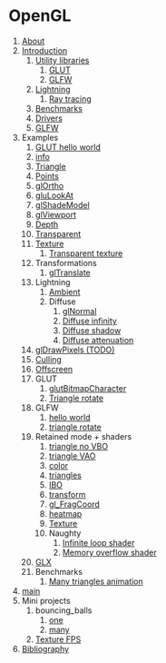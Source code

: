 # OpenGL

1.  [About](about.md)
1.  [Introduction](introduction.md)
    1.  [Utility libraries](utility-libraries.md)
        1.  [GLUT](glut.md)
        1.  [GLFW](glfw.md)
    1.  [Lightning](lightning.md)
        1. [Ray tracing](ray-tracing.md)
    1.  [Benchmarks](benchmarks.md)
    1.  [Drivers](drivers.md)
    1.  [GLFW](glfw.c)
1.  Examples
    1.  [GLUT hello world](hello_world.c)
    1.  [info](info.c)
    1.  [Triangle](triangle.c)
    1.  [Points](points.c)
    1.  [glOrtho](ortho.c)
    1.  [gluLookAt](look_at.c)
    1.  [glShadeModel](shade_model.c)
    1.  [glViewport](viewport.c)
    1.  [Depth](depth.c)
    1.  [Transparent](transparent.c)
    1.  [Texture](texture.c)
        1.  [Transparent texture](texture_transparent.c)
    1.  Transformations
        1.  [glTranslate](glTranslate.c)
    1.  Lightning
        1.  [Ambient](ambient.c)
        1.  Diffuse
            1.  [glNormal](normal.c)
            1.  [Diffuse infinity](diffuse_infinity.c)
            1.  [Diffuse shadow](diffuse_shadow.c)
            1.  [Diffuse attenuation](diffuse_attenuation.c)
    1.  [glDrawPixels (TODO)](draw_pixels.c)
    1.  [Culling](culling.c)
    1.  [Offscreen](offscreen.c)
    1.  GLUT
        1. [glutBitmapCharacter](bitmap_character.c)
        1. [Triangle rotate](triangle_rotate.c)
    1.  GLFW
        1.  [hello world](glfw_hello_world.c)
        1.  [triangle rotate](glfw_triangle_rotate.c)
    1.  Retained mode + shaders
        1.  [triangle no VBO](glfw_triangle_no_vbo.c)
        1.  [triangle VAO](glfw_triangle_vao.c)
        1.  [color](glfw_color.c)
        1.  [triangles](glfw_triangles.c)
        1.  [IBO](glfw_ibo.c)
        1.  [transform](glfw_transform.c)
        1.  [gl_FragCoord](glfw_gl_frag_coord.c)
        1.  [heatmap](glfw_heatmap.c)
        1.  [Texture](glfw_texture.c)
        1.  Naughty
            1.  [Infinite loop shader](glfw_infinite_loop_shader.c.off)
            1.  [Memory overflow shader](glfw_memory_overflow_shader.c.off)
    1.  [GLX](glx.c)
    1.  Benchmarks
        1.  [Many triangles animation](many_triangles_animation.c)
1.  [main](main.cpp)
1.  Mini projects
    1.  bouncing_balls
        1. [one](bouncing_balls_one.cpp)
        1. [many](bouncing_balls_many.cpp)
    1.  [Texture FPS](texture_fps.cpp)
1.  [Bibliography](bibliography.md)
